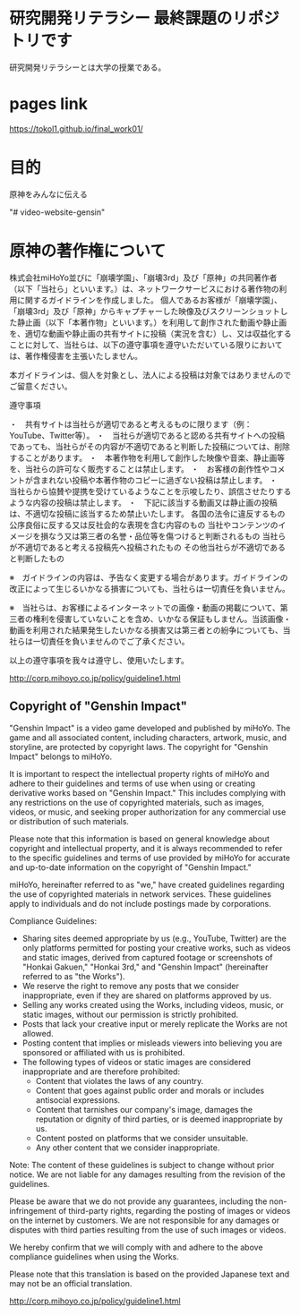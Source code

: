 # 研究開発リテラシー 最終課題のリポジトリです
研究開発リテラシーとは大学の授業である。

# pages link
https://tokol1.github.io/final_work01/

# 目的
原神をみんなに伝える  


"# video-website-gensin" 


# 原神の著作権について

株式会社miHoYo並びに「崩壊学園」、「崩壊3rd」及び「原神」の共同著作者（以下「当社ら」といいます。）は、ネットワークサービスにおける著作物の利用に関するガイドラインを作成しました。
個人であるお客様が「崩壊学園」、「崩壊3rd」及び「原神」からキャプチャーした映像及びスクリーンショットした静止画（以下「本著作物」といいます。）を利用して創作された動画や静止画を、適切な動画や静止画の共有サイトに投稿（実況を含む）し、又は収益化することに対して、当社らは、以下の遵守事項を遵守いただいている限りにおいては、著作権侵害を主張いたしません。

本ガイドラインは、個人を対象とし、法人による投稿は対象ではありませんのでご留意ください。

遵守事項

・　共有サイトは当社らが適切であると考えるものに限ります（例：YouTube、Twitter等）。
・　当社らが適切であると認める共有サイトへの投稿であっても、当社らがその内容が不適切であると判断した投稿については、削除することがあります。
・　本著作物を利用して創作した映像や音楽、静止画等を、当社らの許可なく販売することは禁止します。
・　お客様の創作性やコメントが含まれない投稿や本著作物のコピーに過ぎない投稿は禁止します。
・　当社らから協賛や提携を受けているようなことを示唆したり、誤信させたりするような内容の投稿は禁止します。
・　下記に該当する動画又は静止画の投稿は、不適切な投稿に該当するため禁止いたします。
各国の法令に違反するもの
公序良俗に反する又は反社会的な表現を含む内容のもの
当社やコンテンツのイメージを損なう又は第三者の名誉・品位等を傷つけると判断されるもの
当社らが不適切であると考える投稿先へ投稿されたもの
その他当社らが不適切であると判断したもの


※　ガイドラインの内容は、予告なく変更する場合があります。ガイドラインの改正によって生じるいかなる損害についても、当社らは一切責任を負いません。

※　当社らは、お客様によるインターネットでの画像・動画の掲載について、第三者の権利を侵害していないことを含め、いかなる保証もしません。当該画像・動画を利用された結果発生したいかなる損害又は第三者との紛争についても、当社らは一切責任を負いませんのでご了承ください。


以上の遵守事項を我々は遵守し、使用いたします。

http://corp.mihoyo.co.jp/policy/guideline1.html



## Copyright of "Genshin Impact"

"Genshin Impact" is a video game developed and published by miHoYo. The game and all associated content, including characters, artwork, music, and storyline, are protected by copyright laws. The copyright for "Genshin Impact" belongs to miHoYo.

It is important to respect the intellectual property rights of miHoYo and adhere to their guidelines and terms of use when using or creating derivative works based on "Genshin Impact." This includes complying with any restrictions on the use of copyrighted materials, such as images, videos, or music, and seeking proper authorization for any commercial use or distribution of such materials.

Please note that this information is based on general knowledge about copyright and intellectual property, and it is always recommended to refer to the specific guidelines and terms of use provided by miHoYo for accurate and up-to-date information on the copyright of "Genshin Impact."


miHoYo, hereinafter referred to as "we," have created guidelines regarding the use of copyrighted materials in network services. These guidelines apply to individuals and do not include postings made by corporations.

Compliance Guidelines:

- Sharing sites deemed appropriate by us (e.g., YouTube, Twitter) are the only platforms permitted for posting your creative works, such as videos and static images, derived from captured footage or screenshots of "Honkai Gakuen," "Honkai 3rd," and "Genshin Impact" (hereinafter referred to as "the Works").
- We reserve the right to remove any posts that we consider inappropriate, even if they are shared on platforms approved by us.
- Selling any works created using the Works, including videos, music, or static images, without our permission is strictly prohibited.
- Posts that lack your creative input or merely replicate the Works are not allowed.
- Posting content that implies or misleads viewers into believing you are sponsored or affiliated with us is prohibited.
- The following types of videos or static images are considered inappropriate and are therefore prohibited:
  - Content that violates the laws of any country.
  - Content that goes against public order and morals or includes antisocial expressions.
  - Content that tarnishes our company's image, damages the reputation or dignity of third parties, or is deemed inappropriate by us.
  - Content posted on platforms that we consider unsuitable.
  - Any other content that we consider inappropriate.

Note: The content of these guidelines is subject to change without prior notice. We are not liable for any damages resulting from the revision of the guidelines.

Please be aware that we do not provide any guarantees, including the non-infringement of third-party rights, regarding the posting of images or videos on the internet by customers. We are not responsible for any damages or disputes with third parties resulting from the use of such images or videos.

We hereby confirm that we will comply with and adhere to the above compliance guidelines when using the Works.

Please note that this translation is based on the provided Japanese text and may not be an official translation.

http://corp.mihoyo.co.jp/policy/guideline1.html
